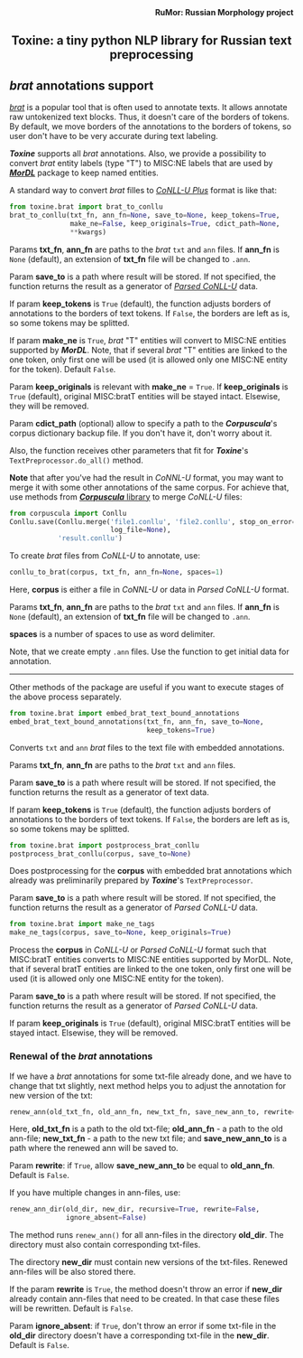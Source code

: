 <div align="right"><strong>RuMor: Russian Morphology project</strong></div>
<h2 align="center">Toxine: a tiny python NLP library for Russian text preprocessing</h2>

## *brat* annotations support

[*brat*](https://brat.nlplab.org/) is a popular tool that is often used to
annotate texts. It allows annotate raw untokenized text blocks. Thus, it
doesn't care of the borders of tokens. By default, we move borders of the
annotations to the borders of tokens, so user don't have to be very accurate
during text labeling.

***Toxine*** supports all *brat* annotations. Also, we provide a possibility
to convert *brat* entity labels (type "T") to MISC:NE labels that are used by 
[***MorDL***](https://github.com/fostroll/mordl) package to keep named
entities.

A standard way to convert *brat* filles to
[*CoNLL-U Plus*](https://universaldependencies.org/format.html) format is like
that:
```python
from toxine.brat import brat_to_conllu
brat_to_conllu(txt_fn, ann_fn=None, save_to=None, keep_tokens=True,
               make_ne=False, keep_originals=True, cdict_path=None,
               **kwargs)
```

Params **txt_fn**, **ann_fn** are paths to the *brat* `txt` and `ann` files.
If **ann_fn** is `None` (default), an extension of **txt_fn** file will be
changed to `.ann`.

Param **save_to** is a path where result will be stored. If not specified,
the function returns the result as a generator of
[*Parsed CoNLL-U*](https://github.com/fostroll/corpuscula/blob/master/doc/README_PARSED_CONLLU.md)
data.

If param **keep_tokens** is `True` (default), the function adjusts borders
of annotations to the borders of text tokens. If `False`, the borders are left
as is, so some tokens may be splitted.

If param **make_ne** is ``True``, *brat* "T" entities will convert to MISC:NE
entities supported by ***MorDL***. Note, that if several *brat* "T" entities
are linked to the one token, only first one will be used (it is allowed only
one MISC:NE entity for the token). Default ``False``.

Param **keep_originals** is relevant with **make_ne** = `True`. If
**keep_originals** is `True` (default), original MISC:bratT entities will be
stayed intact. Elsewise, they will be removed.

Param **cdict_path** (optional) allow to specify a path to the
***Corpuscula***'s corpus dictionary backup file. If you don't have it, don't
worry about it.

Also, the function receives other parameters that fit for ***Toxine***'s
`TextPreprocessor.do_all()` method.

**Note** that after you've had the result in *CoNNL-U* format, you may want to
merge it with some other annotations of the same corpus. For achieve that, use
methods from
[***Corpuscula*** library](https://github.com/fostroll/corpuscula/blob/master/doc/README_CDICT.md)
to merge *CoNLL-U* files:
```python
from corpuscula import Conllu
Conllu.save(Conllu.merge('file1.conllu', 'file2.conllu', stop_on_error=False,
                         log_file=None),
            'result.conllu')
```

To create *brat* files from *CoNLL-U* to annotate, use:
```python
conllu_to_brat(corpus, txt_fn, ann_fn=None, spaces=1)
```
Here, **corpus** is either a file in *CoNNL-U* or data in *Parsed CoNLL-U*
format.

Params **txt_fn**, **ann_fn** are paths to the *brat* `txt` and `ann` files.
If **ann_fn** is `None` (default), an extension of **txt_fn** file will be
changed to `.ann`.

**spaces** is a number of spaces to use as word delimiter.

Note, that we create empty `.ann` files. Use the function to get initial data
for annotation.

---
Other methods of the package are useful if you want to execute stages of the
above process separately.

```python
from toxine.brat import embed_brat_text_bound_annotations
embed_brat_text_bound_annotations(txt_fn, ann_fn, save_to=None,
                                  keep_tokens=True)
```
Converts `txt` and `ann` *brat* files to the text file with embedded
annotations.

Params **txt_fn**, **ann_fn** are paths to the *brat* `txt` and `ann` files.

Param **save_to** is a path where result will be stored. If not specified, the
function returns the result as a generator of text data.

If param **keep_tokens** is `True` (default), the function adjusts borders
of annotations to the borders of text tokens. If `False`, the borders are left
as is, so some tokens may be splitted.

```python
from toxine.brat import postprocess_brat_conllu
postprocess_brat_conllu(corpus, save_to=None)
```
Does postprocessing for the **corpus** with embedded brat annotations
which already was preliminarily prepared by ***Toxine***'s `TextPreprocessor`.

Param **save_to** is a path where result will be stored. If not specified, the
function returns the result as a generator of *Parsed CoNLL-U* data.

```python
from toxine.brat import make_ne_tags
make_ne_tags(corpus, save_to=None, keep_originals=True)
```
Process the **corpus** in *CoNLL-U* or *Parsed CoNLL-U* format such that
MISC:bratT entities converts to MISC:NE entities supported by MorDL. Note,
that if several bratT entities are linked to the one token, only first one
will be used (it is allowed only one MISC:NE entity for the token).

Param **save_to** is a path where result will be stored. If not specified, the
function returns the result as a generator of *Parsed CoNLL-U* data.

If param **keep_originals** is `True` (default), original MISC:bratT entities
will be stayed intact. Elsewise, they will be removed.

### Renewal of the *brat* annotations

If we have a *brat* annotations for some txt-file already done, and we have to
change that txt slightly, next method helps you to adjust the annotation for
new version of the txt:
```python
renew_ann(old_txt_fn, old_ann_fn, new_txt_fn, save_new_ann_to, rewrite=False)
```
Here, **old_txt_fn** is a path to the old txt-file; **old_ann_fn** - a path to
the old ann-file; **new_txt_fn** - a path to the new txt file; and
**save_new_ann_to** is a path where the renewed ann will be saved to.

Param **rewrite**: if `True`, allow **save_new_ann_to** be equal to
**old_ann_fn**. Default is `False`.

If you have multiple changes in ann-files, use:
```python
renew_ann_dir(old_dir, new_dir, recursive=True, rewrite=False,
              ignore_absent=False)
```
The method runs `renew_ann()` for all ann-files in the directory **old_dir**.
The directory must also contain corresponding txt-files.

The directory **new_dir** must contain new versions of the txt-files. Renewed
ann-files will be also stored there.

If the param **rewrite** is `True`, the method doesn't throw an error if
**new_dir** already contain ann-files that need to be created. In that case
these files will be rewritten. Default is `False`.

Param **ignore_absent**: if ``True``, don't throw an error if some txt-file in
the **old_dir** directory doesn't have a corresponding txt-file in the
**new_dir**. Default is ``False``.
